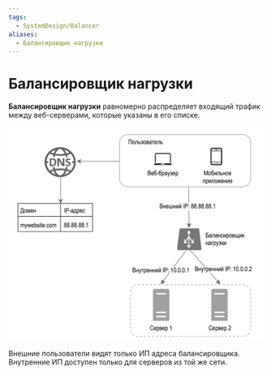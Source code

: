 ```yaml
---
tags:
  - SystemDesign/Balancer
aliases:
  - Балансировщик нагрузки
---
```

# Балансировщик нагрузки

**Балансировщик нагрузки** равномерно распределяет входящий трафик между веб-серверами, которые указаны в его списке.

![](./images/balancer_01.png)

Внешние пользователи видят только ИП адреса балансировщика. Внутренние ИП доступен только для серверов из той же сети. 

